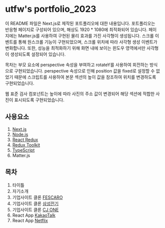 # utfw's portfolio_2023

이 README 파일은 Next.js로 제작된 포트폴리오에 대한 내용입니다. 포트폴리오는 반응형 페이지로 구성되어 있으며, 해상도 1920 * 1080에 최적화되어 있습니다. 페이지에는 Matter.js를 사용하여 구현된 물리 효과를 가진 사각형이 생성됩니다. 스크롤 이벤트를 통해 원스크롤 기능이 구현되었으며, 스크롤 위치에 따라 사각형 생성 이벤트가 변화합니다. 또한, 성능을 최적화하기 위해 화면 내에 보이는 윈도우 영역에서만 사각형이 생성되도록 설정되어 있습니다.

목차는 부모 요소에 perspective 속성을 부여하고 rotateY를 사용하여 회전하는 방식으로 구현되었습니다. perspective 속성으로 인해 position 값을 fixed로 설정할 수 없었기 때문에 스크립트를 사용하여 본문 섹션의 높이 값을 참조하여 위치를 변경하도록 구현되었습니다.

웹 표준 검사 컴포넌트는 높이에 따라 사진의 주소 값이 변경되어 해당 섹션에 적합한 사진이 표시되도록 구현되었습니다.

## 사용요소

1. [Next.js](http://nextjs.org)
2. [Node.js](https://nodejs.org/ko)
3. [React Redux](https://react-redux.js.org/)
4. [Redux Toolkit](https://redux-toolkit.js.org/)
5. [TypeScript](https://www.typescriptlang.org/)
6. Matter.js

## 목차

1. 타이틀
2. 자기소개
3. 기업사이트 클론 [FESCARO](https://github.com/utfw/clone_fescaro)
4. 기업사이트 클론 [삼성전기](https://github.com/utfw/clone_samsung)
5. 기업사이트 클론 [CJ ONE](https://github.com/utfw/clone_CJONE)
6. React App [KakaoTalk](https://github.com/utfw/react_chat_firebase_2023)
7. React App [Netflix](https://github.com/utfw/react_search_movie_2023)
